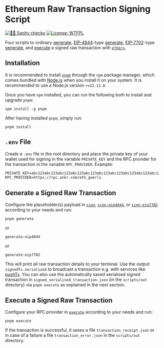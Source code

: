 # Ethereum Raw Transaction Signing Script

[![👮‍♂️ Sanity checks](https://github.com/pcaversaccio/raw-tx/actions/workflows/checks.yml/badge.svg)](https://github.com/pcaversaccio/raw-tx/actions/workflows/checks.yml)
[![License: WTFPL](https://img.shields.io/badge/License-WTFPL-blue.svg)](https://www.wtfpl.net/about/)

Four scripts to ordinary [generate](./scripts/sign.ts), [EIP-4844](https://eips.ethereum.org/EIPS/eip-4844)-type [generate](./scripts/sign-eip4844.ts), [EIP-7702](https://eips.ethereum.org/EIPS/eip-7702)-type [generate](./scripts/sign-eip7702.ts), and [execute](./scripts/execute.ts) a signed raw transaction with [`ethers`](https://docs.ethers.org/v6/).

## Installation

It is recommended to install [`pnpm`](https://pnpm.io) through the `npm` package manager, which comes bundled with [Node.js](https://nodejs.org/en) when you install it on your system. It is recommended to use a Node.js version `>=22.11.0`.

Once you have `npm` installed, you can run the following both to install and upgrade `pnpm`:

```console
npm install -g pnpm
```

After having installed `pnpm`, simply run:

```console
pnpm install
```

## `.env` File

Create a `.env` file in the root directory and place the private key of your wallet used for signing in the variable `PRIVATE_KEY` and the RPC provider for the transaction in the variable `RPC_PROVIDER`. Example:

```txt
PRIVATE_KEY=abc123abc123abc123abc123abc123abc123abc123abc123abc123abc123abc1
RPC_PROVIDER=https://rpc.ankr.com/eth_goerli
```

## Generate a Signed Raw Transaction

Configure the placeholder(s) payload in [`sign`](./scripts/sign.ts), [`sign-eip4844`](./scripts/sign-eip4844.ts), or [`sign-eip7702`](./scripts/sign-eip7702.ts) according to your needs and run:

```console
pnpm generate
```

or

```console
generate:eip4844
```

or

```console
generate:eip7702
```

This will print all raw transaction details to your terminal. Use the output `signedTx.serialized` to broadcast a transaction e.g. with services like [pushTx](https://etherscan.io/pushTx). You can also use the automatically saved serialised signed transaction in `signed_serialised_transaction.json` (in the `scripts/out` directory) via `pnpm execute` as explained in the next section.

## Execute a Signed Raw Transaction

Configure your RPC provider in [`execute`](./scripts/execute.ts) according to your needs and run:

```console
pnpm execute
```

If the transaction is successful, it saves a file `transaction_receipt.json` or in case of a failure a file `transaction_error.json` in the `scripts/out` directory.
